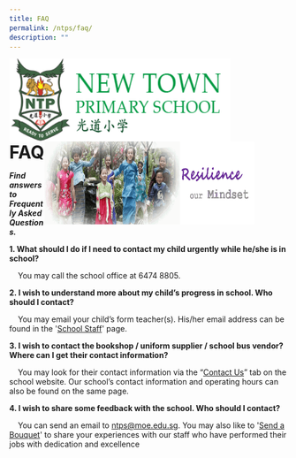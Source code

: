 ```yaml
---
title: FAQ
permalink: /ntps/faq/
description: ""
---
```

<img align="left" style="width:400px;height:150px;margin-left:0px;" src="/images/logosub.png">

<img align="right" style="width:380px;height:150px;margin-right:60px;" src="/images/Header%20GIF.gif">
<br><br><br><br><br><br>

**<font size="6">FAQ</font>**

_**Find answers to Frequently Asked Questions.**_

**1. What should I do if I need to contact my child urgently while he/she is in school?** 

    You may call the school office at 6474 8805.

  

  

  

**2\. I wish to understand more about my child’s progress in school. Who should I contact?**

    You may email your child’s form teacher(s). His/her email address can be found in the '[School Staff](https://moe-newtownpri-staging.netlify.app/about-us/school-staff)' page.

  

  

  

**3\. I wish to contact the bookshop / uniform supplier / school bus vendor? Where can I get their contact information?**

    You may look for their contact information via the “[Contact Us](https://moe-newtownpri-staging.netlify.app/contact-us)” tab on the school website. Our school’s contact information and operating hours can also be found on the same page.

  

  

  

**4\. I wish to share some feedback with the school. Who should I contact?**

    You can send an email to [ntps@moe.edu.sg](mailto:ntps@moe.edu.sg). You may also like to '[Send a Bouquet](https://moe-newtownpri-staging.netlify.app/accolades/bouquets/send-a-bouquet)' to share your experiences with our staff who have performed their jobs with dedication and excellence